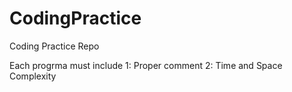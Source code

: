 # CodingPractice
Coding Practice Repo

Each progrma must include
1: Proper comment 
2: Time and Space Complexity 